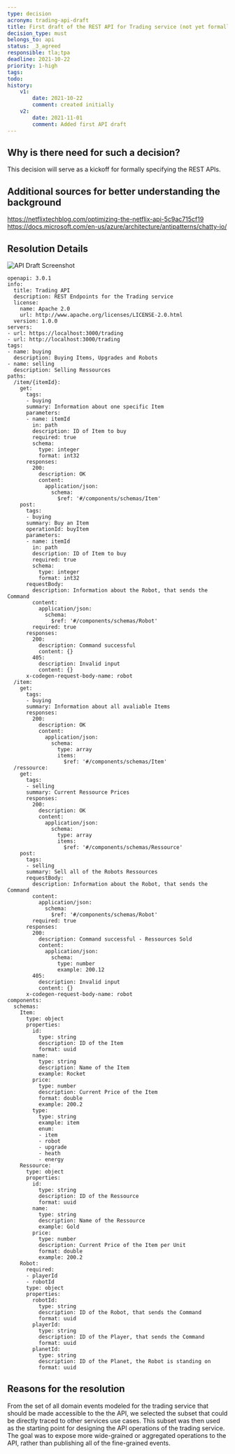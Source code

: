 ```yaml
---
type: decision
acronym: trading-api-draft
title: First draft of the REST API for Trading service (not yet formally specified)
decision_type: must
belongs_to: api
status: _3_agreed
responsible: tla;tpa
deadline: 2021-10-22
priority: 1-high
tags: 
todo:
history:
    v1:
        date: 2021-10-22
        comment: created initially
    v2:
        date: 2021-11-01
        comment: Added first API draft       
---
```


## Why is there need for such a decision?

This decision will serve as a kickoff for formally specifying the REST APIs.

## Additional sources for better understanding the background

https://netflixtechblog.com/optimizing-the-netflix-api-5c9ac715cf19
https://docs.microsoft.com/en-us/azure/architecture/antipatterns/chatty-io/

## Resolution Details
![API Draft Screenshot](./images/trading-service-api-draft.png)

```openapi
openapi: 3.0.1
info:
  title: Trading API
  description: REST Endpoints for the Trading service
  license:
    name: Apache 2.0
    url: http://www.apache.org/licenses/LICENSE-2.0.html
  version: 1.0.0
servers:
- url: https://localhost:3000/trading
- url: http://localhost:3000/trading
tags:
- name: buying
  description: Buying Items, Upgrades and Robots
- name: selling
  description: Selling Ressources
paths:
  /item/{itemId}:
    get:
      tags:
      - buying
      summary: Information about one specific Item
      parameters:
      - name: itemId
        in: path
        description: ID of Item to buy
        required: true
        schema:
          type: integer
          format: int32
      responses:
        200:
          description: OK
          content:
            application/json:
              schema:
                $ref: '#/components/schemas/Item'
    post:
      tags:
      - buying
      summary: Buy an Item
      operationId: buyItem
      parameters:
      - name: itemId
        in: path
        description: ID of Item to buy
        required: true
        schema:
          type: integer
          format: int32
      requestBody:
        description: Information about the Robot, that sends the Command
        content:
          application/json:
            schema:
              $ref: '#/components/schemas/Robot'
        required: true
      responses:
        200:
          description: Command successful
          content: {}
        405:
          description: Invalid input
          content: {}
      x-codegen-request-body-name: robot
  /item:
    get:
      tags:
      - buying
      summary: Information about all avaliable Items
      responses:
        200:
          description: OK
          content:
            application/json:
              schema:
                type: array
                items:
                  $ref: '#/components/schemas/Item'
  /ressource:
    get:
      tags:
      - selling
      summary: Current Ressource Prices
      responses:
        200:
          description: OK
          content:
            application/json:
              schema:
                type: array
                items:
                  $ref: '#/components/schemas/Ressource'
    post:
      tags:
      - selling
      summary: Sell all of the Robots Ressources
      requestBody:
        description: Information about the Robot, that sends the Command
        content:
          application/json:
            schema:
              $ref: '#/components/schemas/Robot'
        required: true
      responses:
        200:
          description: Command successful - Ressources Sold
          content: 
            application/json:
              schema:
                type: number
                example: 200.12
        405:
          description: Invalid input
          content: {}
      x-codegen-request-body-name: robot
components:
  schemas:
    Item:
      type: object
      properties:
        id:
          type: string
          description: ID of the Item
          format: uuid
        name:
          type: string
          description: Name of the Item
          example: Rocket
        price:
          type: number
          description: Current Price of the Item
          format: double
          example: 200.2
        type:
          type: string
          example: item
          enum:
          - item
          - robot
          - upgrade
          - heath
          - energy
    Ressource:
      type: object
      properties:
        id:
          type: string
          description: ID of the Ressource
          format: uuid
        name:
          type: string
          description: Name of the Ressource
          example: Gold
        price:
          type: number
          description: Current Price of the Item per Unit
          format: double
          example: 200.2
    Robot:
      required:
      - playerId
      - robotId
      type: object
      properties:
        robotId:
          type: string
          description: ID of the Robot, that sends the Command
          format: uuid
        playerId:
          type: string
          description: ID of the Player, that sends the Command
          format: uuid
        planetId:
          type: string
          description: ID of the Planet, the Robot is standing on
          format: uuid

```

## Reasons for the resolution

From the set of all domain events modeled for the trading service that should be made accessible to the
the API, we selected the subset that could be directly traced to other services use cases. This subset was then used as the starting point for designing the API operations of the trading service. The goal was to expose more wide-grained or aggregated operations to the API, rather than publishing all of the fine-grained events.